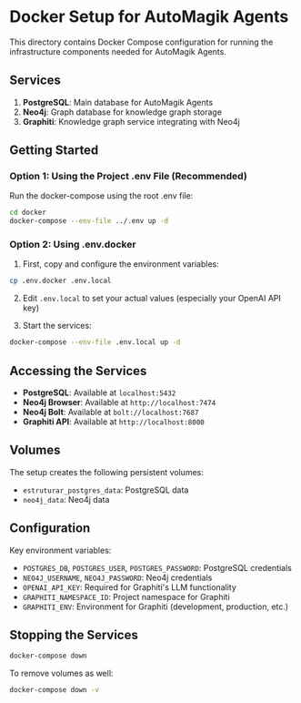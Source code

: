 # Docker Setup for AutoMagik Agents

This directory contains Docker Compose configuration for running the infrastructure components needed for AutoMagik Agents.

## Services

1. **PostgreSQL**: Main database for AutoMagik Agents
2. **Neo4j**: Graph database for knowledge graph storage
3. **Graphiti**: Knowledge graph service integrating with Neo4j

## Getting Started

### Option 1: Using the Project .env File (Recommended)

Run the docker-compose using the root .env file:

```bash
cd docker
docker-compose --env-file ../.env up -d
```

### Option 2: Using .env.docker

1. First, copy and configure the environment variables:

```bash
cp .env.docker .env.local
```

2. Edit `.env.local` to set your actual values (especially your OpenAI API key)

3. Start the services:

```bash
docker-compose --env-file .env.local up -d
```

## Accessing the Services

- **PostgreSQL**: Available at `localhost:5432`
- **Neo4j Browser**: Available at `http://localhost:7474`
- **Neo4j Bolt**: Available at `bolt://localhost:7687`
- **Graphiti API**: Available at `http://localhost:8000`

## Volumes

The setup creates the following persistent volumes:

- `estruturar_postgres_data`: PostgreSQL data
- `neo4j_data`: Neo4j data

## Configuration

Key environment variables:

- `POSTGRES_DB`, `POSTGRES_USER`, `POSTGRES_PASSWORD`: PostgreSQL credentials
- `NEO4J_USERNAME`, `NEO4J_PASSWORD`: Neo4j credentials
- `OPENAI_API_KEY`: Required for Graphiti's LLM functionality
- `GRAPHITI_NAMESPACE_ID`: Project namespace for Graphiti
- `GRAPHITI_ENV`: Environment for Graphiti (development, production, etc.)

## Stopping the Services

```bash
docker-compose down
```

To remove volumes as well:

```bash
docker-compose down -v
``` 